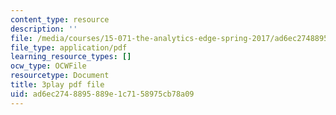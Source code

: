 ```yaml
---
content_type: resource
description: ''
file: /media/courses/15-071-the-analytics-edge-spring-2017/ad6ec2748895889e1c7158975cb78a09_d2CfWJkklvo.pdf
file_type: application/pdf
learning_resource_types: []
ocw_type: OCWFile
resourcetype: Document
title: 3play pdf file
uid: ad6ec274-8895-889e-1c71-58975cb78a09
---
```

